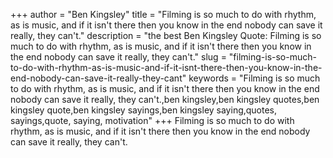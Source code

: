 +++
author = "Ben Kingsley"
title = "Filming is so much to do with rhythm, as is music, and if it isn't there then you know in the end nobody can save it really, they can't."
description = "the best Ben Kingsley Quote: Filming is so much to do with rhythm, as is music, and if it isn't there then you know in the end nobody can save it really, they can't."
slug = "filming-is-so-much-to-do-with-rhythm-as-is-music-and-if-it-isnt-there-then-you-know-in-the-end-nobody-can-save-it-really-they-cant"
keywords = "Filming is so much to do with rhythm, as is music, and if it isn't there then you know in the end nobody can save it really, they can't.,ben kingsley,ben kingsley quotes,ben kingsley quote,ben kingsley sayings,ben kingsley saying,quotes, sayings,quote, saying, motivation"
+++
Filming is so much to do with rhythm, as is music, and if it isn't there then you know in the end nobody can save it really, they can't.
